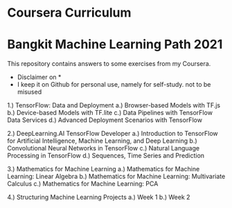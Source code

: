 # Coursera Curriculum
# Bangkit Machine Learning Path 2021

This repository contains answers to some exercises from my Coursera.

* Disclaimer on *
* I keep it on Github for personal use, namely for self-study. not to be misused


1.) TensorFlow: Data and Deployment
a.) Browser-based Models with TF.js
b.) Device-based Models with TF.lite
c.) Data Pipelines with TensorFlow Data Services
d.) Advanced Deployment Scenarios with TensorFlow

2.) DeepLearning.AI TensorFlow Developer
a.) Introduction to TensorFlow for Artificial Intelligence, Machine Learning, and Deep Learning
b.) Convolutional Neural Networks in TensorFlow
c.) Natural Language Processing in TensorFlow
d.) Sequences, Time Series and Prediction

3.) Mathematics for Machine Learning
a.) Mathematics for Machine Learning: Linear Algebra
b.) Mathematics for Machine Learning: Multivariate Calculus
c.) Mathematics for Machine Learning: PCA

4.) Structuring Machine Learning Projects
a.) Week 1
b.) Week 2
